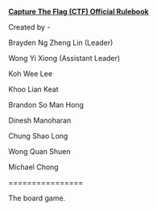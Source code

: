 <b><u>Capture The Flag (CTF) Official Rulebook </b></u>

Created by -

Brayden Ng Zheng Lin (Leader)

Wong Yi Xiong (Assistant Leader)

Koh Wee Lee

Khoo Lian Keat

Brandon So Man Hong

Dinesh Manoharan

Chung Shao Long

Wong Quan Shuen

Michael Chong

================

The board game.

